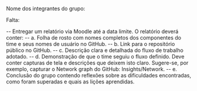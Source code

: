 Nome dos integrantes do grupo: 


Falta:

-- Entregar um relatório via Moodle até a data limite. O relatório deverá conter:
-- a. Folha de rosto com nomes completos dos componentes do time e seus nomes de usuário no
GitHub.
-- b. Link para o repositório público no GitHub.
-- c. Descrição clara e detalhada do fluxo de trabalho adotado.
-- d. Demonstração de que o time seguiu o fluxo definido. Deve conter capturas de tela e descrições
que deixem isto claro. Sugere-se, por exemplo, capturar o Network graph do GitHub:
Insights/Network.
-- e. Conclusão do grupo contendo reflexões sobre as dificuldades encontradas, como foram
superadas e quais as lições aprendidas.
